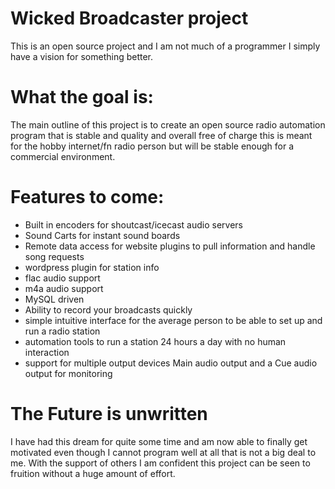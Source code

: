 # Wicked Broadcaster project
This is an open source project and I am not much of a programmer I simply have a vision for something better.

# What the goal is:
The main outline of this project is to create an open source radio automation program that is stable and quality and overall free of charge
this is meant for the hobby internet/fn radio person but will be stable enough for a commercial environment.

# Features to come:
- Built in encoders for shoutcast/icecast audio servers
- Sound Carts for instant sound boards
- Remote data access for website plugins to pull information and handle song requests
- wordpress plugin for station info
- flac audio support
- m4a audio support
- MySQL driven 
- Ability to record your broadcasts quickly
- simple intuitive interface for the average person to be able to set up and run a radio station
- automation tools to run a station 24 hours a day with no human interaction
- support for multiple output devices Main audio output and a Cue audio output for monitoring

# The Future is unwritten
I have had this dream for quite some time and am now able to finally get motivated even though I cannot program well at all 
that is not a big deal to me. With the support of others I am confident this project can be seen to fruition without a huge amount
of effort.